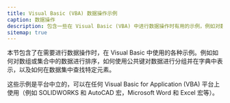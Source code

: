 ```yaml
---
title: Visual Basic (VBA) 数据操作示例
caption: 数据操作
description: 包含一些在 Visual Basic (VBA) 中进行数据操作时有用的示例，例如对数组或集合进行排序、使用公共键对数据进行分组并在字典中表示，以及在数据集中查找特定元素等。
sitemap: true
---
```

本节包含了在需要进行数据操作时，在 Visual Basic 中使用的各种示例。例如如何对数组或集合中的数据进行排序，如何使用公共键对数据进行分组并在字典中表示，以及如何在数据集中查找特定元素。

这些示例是平台中立的，可以在任何 Visual Basic for Application (VBA) 平台上使用（例如 SOLIDWORKS 和 AutoCAD 宏，Microsoft Word 和 Excel 宏等）。